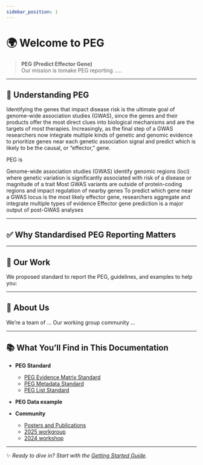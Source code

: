 ```yaml
---
sidebar_position: 1
---
```


# 🌍 Welcome to PEG  

> **PEG (Predict Effector Gene)**   
> Our mission is tomake PEG reporting .....

---

## 📖 Understanding PEG  
Identifying the genes that impact disease risk is the ultimate goal of genome-wide association studies (GWAS), since the genes and their products offer the most direct clues into biological mechanisms and are the targets of most therapies. Increasingly, as the final step of a GWAS researchers now integrate multiple kinds of genetic and genomic evidence to prioritize genes near each genetic association signal and predict which is likely to be the causal, or “effector,” gene. 

PEG is 

Genome-wide association studies (GWAS) identify genomic regions (loci) where genetic variation is significantly associated with risk of a disease or magnitude of a trait
Most GWAS variants are outside of protein-coding regions and impact regulation of nearby genes
To predict which gene near a GWAS locus is the most likely effector gene, researchers aggregate and integrate multiple types of evidence
Effector gene prediction is a major output of post-GWAS analyses

---

## ✅ Why Standardised PEG Reporting Matters  
 

---

## 🔧 Our Work  
We proposed standard to report the PEG, guidelines, and examples to help you:  

---

## 👥 About Us  
We’re a team of ...
Our working group community ...

---

## 📚 What You’ll Find in This Documentation  

- **PEG Standard**
   - [PEG Evidence Matrix Standard](./peg-standard/PEG-matrix-standard/peg-matrix.md)
   - [PEG Metadata Standard](./peg-standard/PEG-metadata/peg-metadata.md)
   - [PEG List Standard](./peg-standard/peg-list.md)

- **PEG Data example**

- **Community**
   - [Posters and Publications](./community/publications.md)
   - [2025 workgroup](./community/workshop-2025.md)
   - [2024 workshop](./community/workshops-2024.md)

---

✨ *Ready to dive in? Start with the [Getting Started Guide](#).*  